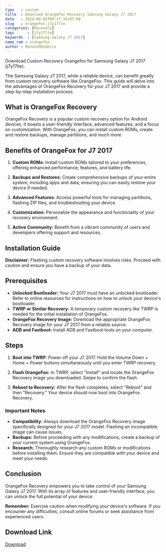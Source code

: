 ```yaml
---
type   : cusrom
title  : Download OrangeFox Recovery Samsung Galaxy J7 2017
date   : 2024-09-05T09:17:35+07:00
slug   : orangefox-j7y17lte
categories: [Recovery]
tags      : [j7y17lte]
keywords  : [Samsung Galaxy J7 2017]
name_rom : orangefox
author : RenatohRibeiro
---
```


Download Custom Recovery Orangefox for Samsung Galaxy J7 2017 (j7y17lte).

The Samsung Galaxy J7 2017, while a reliable device, can benefit greatly from custom recovery software like OrangeFox. This guide will delve into the advantages of OrangeFox Recovery for your J7 2017 and provide a step-by-step installation process. 

## What is OrangeFox Recovery

OrangeFox Recovery is a popular custom recovery option for Android devices. It boasts a user-friendly interface, advanced features, and a focus on customization. With OrangeFox, you can install custom ROMs, create and restore backups, manage partitions, and much more.

## Benefits of OrangeFox for J7 2017

1. **Custom ROMs:** Install custom ROMs tailored to your preferences, offering enhanced performance, features, and battery life.

2. **Backups and Restores:** Create comprehensive backups of your entire system, including apps and data, ensuring you can easily restore your device if needed.

3. **Advanced Features:** Access powerful tools for managing partitions, flashing ZIP files, and troubleshooting your device.

4. **Customization:** Personalize the appearance and functionality of your recovery environment.

5. **Active Community:** Benefit from a vibrant community of users and developers offering support and resources.

## Installation Guide

**Disclaimer:** Flashing custom recovery software involves risks. Proceed with caution and ensure you have a backup of your data. 

## Prerequisites

* **Unlocked Bootloader:** Your J7 2017 must have an unlocked bootloader. Refer to online resources for instructions on how to unlock your device's bootloader. 
* **TWRP or Similar Recovery:** A temporary custom recovery like TWRP is needed for the initial installation of OrangeFox. 
* **OrangeFox Recovery Image:** Download the appropriate OrangeFox Recovery image for your J7 2017 from a reliable source.
* **ADB and Fastboot:** Install ADB and Fastboot tools on your computer. 

## Steps

1. **Boot into TWRP:** Power off your J7 2017. Hold the Volume Down + Home + Power buttons simultaneously until you enter TWRP recovery.

2. **Flash OrangeFox:** In TWRP, select "Install" and locate the OrangeFox Recovery image you downloaded. Swipe to confirm the flash.

3. **Reboot to Recovery:** After the flash completes, select "Reboot" and then "Recovery." Your device should now boot into OrangeFox Recovery.

### Important Notes

* **Compatibility:** Always download the OrangeFox Recovery image specifically designed for your J7 2017 model. Flashing an incompatible image can cause issues.
* **Backups:** Before proceeding with any modifications, create a backup of your current system using OrangeFox.
* **Research:** Thoroughly research any custom ROMs or modifications before installing them. Ensure they are compatible with your device and meet your needs.

## Conclusion

OrangeFox Recovery empowers you to take control of your Samsung Galaxy J7 2017. With its array of features and user-friendly interface, you can unlock the full potential of your device. 

**Remember:** Exercise caution when modifying your device's software. If you encounter any difficulties, consult online forums or seek assistance from experienced users. 



## Download Link
[Download](https://orangefox.download/device/j7y17lte)

